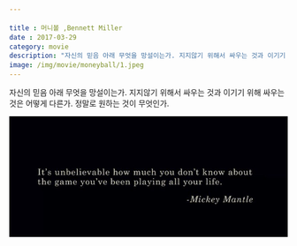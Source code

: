 ```yaml
---

title : 머니볼 ,Bennett Miller
date : 2017-03-29
category: movie
description: "자신의 믿음 아래 무엇을 망설이는가. 지지않기 위해서 싸우는 것과 이기기 위해 싸우는 것은 어떻게 다른가. 정말로 원하는 것이 무엇인가."
image: /img/movie/moneyball/1.jpeg
---
```



자신의 믿음 아래 무엇을 망설이는가. 지지않기 위해서 싸우는 것과 이기기 위해 싸우는 것은 어떻게 다른가. 정말로 원하는 것이 무엇인가.

<p align="center"><img src="/img/movie/moneyball/1.jpeg"></p>
